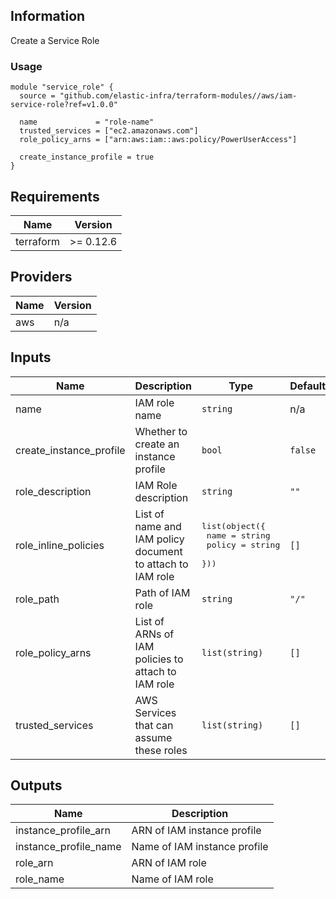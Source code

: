 <!-- BEGINNING OF PRE-COMMIT-TERRAFORM DOCS HOOK -->
## Information

Create a Service Role

### Usage

```hcl
module "service_role" {
  source = "github.com/elastic-infra/terraform-modules//aws/iam-service-role?ref=v1.0.0"

  name             = "role-name"
  trusted_services = ["ec2.amazonaws.com"]
  role_policy_arns = ["arn:aws:iam::aws:policy/PowerUserAccess"]

  create_instance_profile = true
}
```

## Requirements

| Name | Version |
|------|---------|
| terraform | >= 0.12.6 |

## Providers

| Name | Version |
|------|---------|
| aws | n/a |

## Inputs

| Name | Description | Type | Default | Required |
|------|-------------|------|---------|:--------:|
| name | IAM role name | `string` | n/a | yes |
| create\_instance\_profile | Whether to create an instance profile | `bool` | `false` | no |
| role\_description | IAM Role description | `string` | `""` | no |
| role\_inline\_policies | List of name and IAM policy document to attach to IAM role | <pre>list(object({<br>    name   = string<br>    policy = string<br>  }))</pre> | `[]` | no |
| role\_path | Path of IAM role | `string` | `"/"` | no |
| role\_policy\_arns | List of ARNs of IAM policies to attach to IAM role | `list(string)` | `[]` | no |
| trusted\_services | AWS Services that can assume these roles | `list(string)` | `[]` | no |

## Outputs

| Name | Description |
|------|-------------|
| instance\_profile\_arn | ARN of IAM instance profile |
| instance\_profile\_name | Name of IAM instance profile |
| role\_arn | ARN of IAM role |
| role\_name | Name of IAM role |

<!-- END OF PRE-COMMIT-TERRAFORM DOCS HOOK -->

